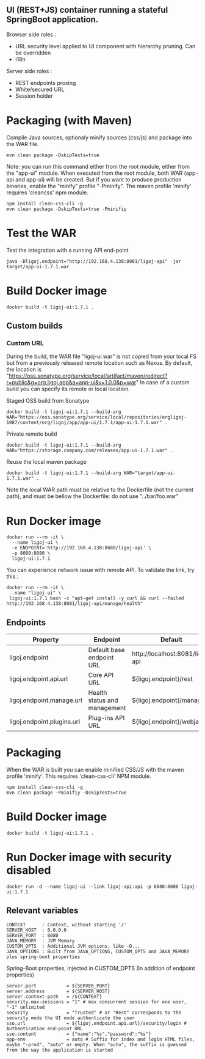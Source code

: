 ## UI (REST+JS) container running a stateful SpringBoot application.
Browser side roles :
- URL security level applied to UI component with hierarchy pruning. Can be overridden
- i18n

Server side roles :
- REST endpoints proxing
- White/secured URL
- Session holder 

# Packaging (with Maven)
Compile Java sources, optionaly minify sources (css/js) and package into the WAR file.

```
mvn clean package -DskipTests=true
```
Note: you can run this command either from the root module, either from the "app-ui" module. When executed from the root module, both WAR (app-api and app-ui) will be created. But if you want to produce production binaries, enable the "minify" profile "-Pminify".
The maven profile 'minify' requires 'cleancss' npm module.

```
npm install clean-css-cli -g
mvn clean package -DskipTests=true -Pminifiy
```

# Test the WAR
Test the integration with a running API end-point

```
java -Dligoj.endpoint="http://192.168.4.138:8081/ligoj-api" -jar target/app-ui-1.7.1.war
```

# Build Docker image
```
docker build -t ligoj-ui:1.7.1 .
```

## Custom builds
### Custom URL
During the build, the WAR file "ligoj-ui.war" is not copied from your local FS but from a previously released remote location such as Nexus.
By default, the location is "https://oss.sonatype.org/service/local/artifact/maven/redirect?r=public&g=org.ligoj.app&a=app-ui&v=1.0.0&p=war"
In case of a custom build you can specify its remote or local location.

Staged OSS build from Sonatype

```
docker build -t ligoj-ui:1.7.1 --build-arg WAR="https://oss.sonatype.org/service/local/repositories/orgligoj-1087/content/org/ligoj/app/app-ui/1.7.1/app-ui-1.7.1.war" .
```

Private remote build

```
docker build -t ligoj-ui:1.7.1 --build-arg WAR="https://storage.company.com/releases/app-ui-1.7.1.war" .
```

Reuse the local maven package

```
docker build -t ligoj-ui:1.7.1 --build-arg WAR="target/app-ui-1.7.1.war" .
```
Note the local WAR path must be relative to the Dockerfile (not the current path), and must be bellow the Dockerfile: do not use "../bar/foo.war"

# Run Docker image

```
docker run --rm -it \
  --name ligoj-ui \
  -e ENDPOINT='http://192.168.4.138:8680/ligoj-api' \
  -p 8080:8080 \
  ligoj-ui:1.7.1 
```

You can experience network issue with remote API. To validate the link, try this :

```
docker run --rm -it \
 --name "ligoj-ui" \
 ligoj-ui:1.7.1 bash -c "apt-get install -y curl && curl --failed http://192.168.4.138:8081/ligoj-api/manage/health"
```

## Endpoints

| Property     | Endpoint | Default |
|------------|---------|--------------------------|
| ligoj.endpoint | Default base endpoint URL    | http://localhost:8081/ligoj-api     |
| ligoj.endpoint.api.url | Core API URL     | ${ligoj.endpoint}/rest     |
| ligoj.endpoint.manage.url | Health status and management     | ${ligoj.endpoint}/manage     |
| ligoj.endpoint.plugins.url | Plug-ins API URL     | ${ligoj.endpoint}/webjars     |

# Packaging
When the WAR is built you can enable minified CSS/JS with the maven profile 'minify'. This requires 'clean-css-cli' NPM module.

```
npm install clean-css-cli -g
mvn clean package -Pminifiy -DskipTests=true
```

# Build Docker image
```
docker build -t ligoj-ui:1.7.1 .
```
# Run Docker image with security disabled
```
docker run -d --name ligoj-ui --link ligoj-api:api -p 8080:8080 ligoj-ui:1.7.1 
```


## Relevant variables


```
CONTEXT      : Context, without starting '/'
SERVER_HOST  : 0.0.0.0
SERVER_PORT  : 8080
JAVA_MEMORY  : JVM Memory
CUSTOM_OPTS  : Additional JVM options, like -D...
JAVA_OPTIONS : Built from JAVA_OPTIONS, CUSTOM_OPTS and JAVA_MEMORY plus spring-boot properties
```

Spring-Boot properties, injected in CUSTOM_OPTS
(In addition of endpoint properties)

```
server.port           = ${SERVER_PORT}
server.address        = ${SERVER_HOST}
server.context-path   = /${CONTEXT}
security.max-sessions = "1" # max concurrent session for one user, "-1" unlimited
security              = "Trusted" # or "Rest" corresponds to the security mode the UI node authenticate the user
sso.url               = ${ligoj.endpoint.api.url}/security/login # Authentication end-point URL
sso.content           = {"name":"%s","password":"%s"}
app-env               = auto # Suffix for index and login HTML files, maybe "-prod", "auto" or empty. When "auto", the suffix is guessed from the way the application is started
```

